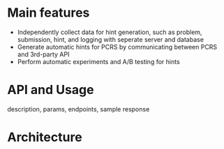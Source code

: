 # Main features
- Independently collect data for hint generation, such as problem, submission, hint, and logging with seperate server and database
- Generate automatic hints for PCRS by communicating between PCRS and 3rd-party API
- Perform automatic experiments and A/B testing for hints

# API and Usage
description, params, endpoints, sample response

# Architecture